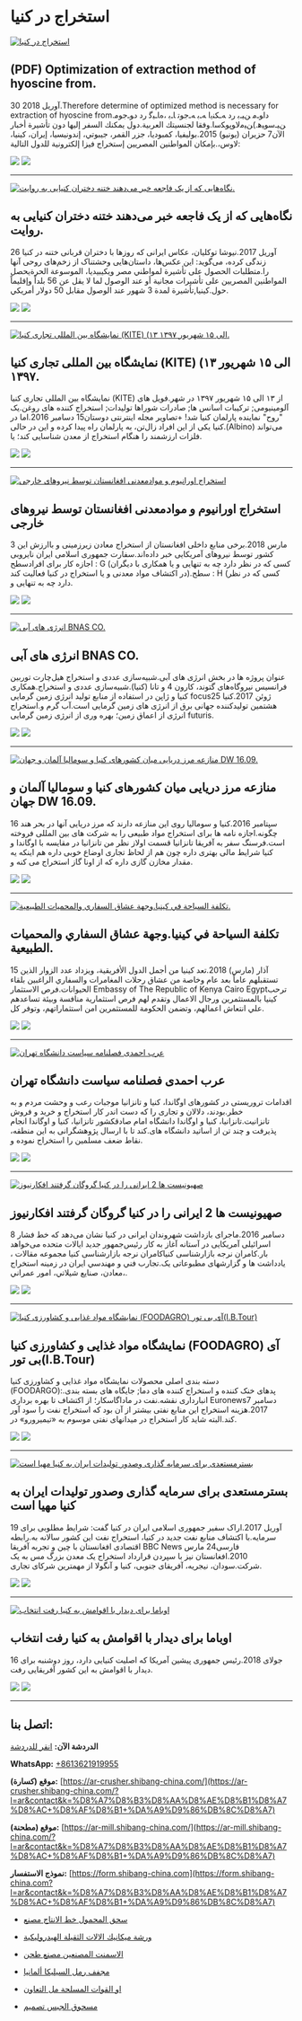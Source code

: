 # استخراج در کنیا

<a href="https://swt.shibang-china.com/?l=ar&img&k=%D8%A7%D8%B3%D8%AA%D8%AE%D8%B1%D8%A7%D8%AC+%D8%AF%D8%B1+%DA%A9%D9%86%DB%8C%D8%A7" target="_blank">![استخراج در کنیا](http://static.shibang-china.com/all-800x300/1428.jpg)</a>

## (PDF) Optimization of extraction method of hyoscine from.
30 آوريل 2018.Therefore determine of optimized method is necessary for extraction of hyoscine from.داﻮـﻣ ﻦﻴـﺑ رد ﻪـﻜﻨﻳا ﻪـﺑ ﻪـﺟﻮﺗ ﺎـﺑ ،هﺎـﻴﮔ رد دﻮـﺟﻮﻣ ﻦﻴـﺳﻮﻴﻫ.)ﻦﻴﻣﻻﻮﭘﻮﻜﺳا.وفقا لجنسيتك العربية.دول يمكنك السفر إليها دون تأشيرة أخبار الآن7 حزيران (يونيو) 2015.بوليفيا، كمبوديا، جزر القمر، جيبوتي، إندونيسيا، إيران، كينيا، لاوس،.بإمكان المواطنين المصريين إستخراج فيزا إلكترونية للدول التالية:


<a href="https://whatsapp.shibangsoft.com/WhatsApp.php" target="_blank" title="WhatsApp">![](http://static.shibang-china.com/icon/whatsapp.png)</a> <a href="https://swt.shibang-china.com/?l=ar&icon&k=%D8%A7%D8%B3%D8%AA%D8%AE%D8%B1%D8%A7%D8%AC+%D8%AF%D8%B1+%DA%A9%D9%86%DB%8C%D8%A7" target="_blank">![](http://static.shibang-china.com/icon/chat-ar.png)</a>

---

<a href="https://swt.shibang-china.com/?l=ar&img&k=%D8%A7%D8%B3%D8%AA%D8%AE%D8%B1%D8%A7%D8%AC+%D8%AF%D8%B1+%DA%A9%D9%86%DB%8C%D8%A7" target="_blank">![نگاه‌هایی که از یک فاجعه خبر می‌دهند ختنه دختران کنیایی به روایت.](http://static.shibang-china.com/all-800x300/1232.jpg)</a>

## نگاه‌هایی که از یک فاجعه خبر می‌دهند ختنه دختران کنیایی به روایت.
26 آوريل 2017.نیوشا توکلیان، عکاس ایرانی که روزها با دختران قربانی ختنه در کنیا زندگی کرده‌، می‌گوید: این عکس‌ها، داستان‌هایی وحشتناک از زخم‌های روحی آنها را.متطلبات الحصول على تأشيرة لمواطني مصر ويكيبيديا، الموسوعة الحرةيحصل المواطنين المصريين على تأشيرات مجانية أو عند الوصول لما لا يقل عن 56 بلداً وإقليماً حول.كينيا,تأشيرة لمدة 3 شهور عند الوصول مقابل 50 دولار أمريكي.


<a href="https://whatsapp.shibangsoft.com/WhatsApp.php" target="_blank" title="WhatsApp">![](http://static.shibang-china.com/icon/whatsapp.png)</a> <a href="https://swt.shibang-china.com/?l=ar&icon&k=%D8%A7%D8%B3%D8%AA%D8%AE%D8%B1%D8%A7%D8%AC+%D8%AF%D8%B1+%DA%A9%D9%86%DB%8C%D8%A7" target="_blank">![](http://static.shibang-china.com/icon/chat-ar.png)</a>

---

<a href="https://swt.shibang-china.com/?l=ar&img&k=%D8%A7%D8%B3%D8%AA%D8%AE%D8%B1%D8%A7%D8%AC+%D8%AF%D8%B1+%DA%A9%D9%86%DB%8C%D8%A7" target="_blank">![نمایشگاه بین المللی تجاری کنیا (KITE) (۱۳ الی ۱۵ شهریور ۱۳۹۷.](http://static.shibang-china.com/all-800x300/546.jpg)</a>

## نمایشگاه بین المللی تجاری کنیا (KITE) (۱۳ الی ۱۵ شهریور ۱۳۹۷.
نمایشگاه بین المللی تجاری کنیا (KITE) از ۱۳ الی ۱۵ شهریور ۱۳۹۷ در شهر.فویل های آلومینیومی; ترکیبات اسانس ها; صادرات شوراها تولیدات; استخراج کننده های روغن.یک &quot;روح&quot; نماینده پارلمان کنیا شد! +تصاویر مجله اینترنتی دوستان15 دسامبر 2016.اما در کنیا یکی از این افراد زال‌تن، به پارلمان راه پیدا کرده و این در حالی.(Albino) می‌تواند فلزات ارزشمند را هنگام استخراج از معدن شناسایی کند؛ یا.


<a href="https://whatsapp.shibangsoft.com/WhatsApp.php" target="_blank" title="WhatsApp">![](http://static.shibang-china.com/icon/whatsapp.png)</a> <a href="https://swt.shibang-china.com/?l=ar&icon&k=%D8%A7%D8%B3%D8%AA%D8%AE%D8%B1%D8%A7%D8%AC+%D8%AF%D8%B1+%DA%A9%D9%86%DB%8C%D8%A7" target="_blank">![](http://static.shibang-china.com/icon/chat-ar.png)</a>

---

<a href="https://swt.shibang-china.com/?l=ar&img&k=%D8%A7%D8%B3%D8%AA%D8%AE%D8%B1%D8%A7%D8%AC+%D8%AF%D8%B1+%DA%A9%D9%86%DB%8C%D8%A7" target="_blank">![استخراج اورانیوم و موادمعدنی افغانستان توسط نیروهای خارجی](http://static.shibang-china.com/all-800x300/393.jpg)</a>

## استخراج اورانیوم و موادمعدنی افغانستان توسط نیروهای خارجی
3 مارس 2018.برخی منابع داخلی افغانستان از استخراج معادن زیرزمینی و باارزش این کشور توسط نیروهای آمریکایی خبر داده‌اند.سفارت جمهوری اسلامی ایران نایروبی اجازه کار برای افرادسطح : G (کسی که در نظر دارد چه به تنهایی و یا همکاری با دیگران در اکتشاف مواد معدنی و یا استخراج در کنیا فعالیت کند).سطح : H (کسی که در نظر دارد چه به تنهایی و.


<a href="https://whatsapp.shibangsoft.com/WhatsApp.php" target="_blank" title="WhatsApp">![](http://static.shibang-china.com/icon/whatsapp.png)</a> <a href="https://swt.shibang-china.com/?l=ar&icon&k=%D8%A7%D8%B3%D8%AA%D8%AE%D8%B1%D8%A7%D8%AC+%D8%AF%D8%B1+%DA%A9%D9%86%DB%8C%D8%A7" target="_blank">![](http://static.shibang-china.com/icon/chat-ar.png)</a>

---

<a href="https://swt.shibang-china.com/?l=ar&img&k=%D8%A7%D8%B3%D8%AA%D8%AE%D8%B1%D8%A7%D8%AC+%D8%AF%D8%B1+%DA%A9%D9%86%DB%8C%D8%A7" target="_blank">![انرژی های آبی BNAS CO.](http://static.shibang-china.com/all-800x300/834.jpg)</a>

## انرژی های آبی BNAS CO.
عنوان پروژه ها در بخش انرژی های آبی.شبیه‌سازی عددی و استخراج هیل‌چارت توربین فرانسیس نیروگاه‌های گتوند، کارون 4 و تانا (کنیا).شبیه‌سازی عددی و استخراج.همکاری کنیا و ژاپن در استفاده از منابع تولید انرژی زمین گرمایی focus25 ژوئن 2017.کنیا هشتمین تولیدکننده جهانی برق از انرژی های زمین گرمایی است.آب گرم و.استخراج انرژی از اعماق زمین؛ بهره وری از انرژی زمین گرمایی futuris.


<a href="https://whatsapp.shibangsoft.com/WhatsApp.php" target="_blank" title="WhatsApp">![](http://static.shibang-china.com/icon/whatsapp.png)</a> <a href="https://swt.shibang-china.com/?l=ar&icon&k=%D8%A7%D8%B3%D8%AA%D8%AE%D8%B1%D8%A7%D8%AC+%D8%AF%D8%B1+%DA%A9%D9%86%DB%8C%D8%A7" target="_blank">![](http://static.shibang-china.com/icon/chat-ar.png)</a>

---

<a href="https://swt.shibang-china.com/?l=ar&img&k=%D8%A7%D8%B3%D8%AA%D8%AE%D8%B1%D8%A7%D8%AC+%D8%AF%D8%B1+%DA%A9%D9%86%DB%8C%D8%A7" target="_blank">![منازعه مرز دریایی میان کشورهای کنیا و سومالیا آلمان و جهان DW 16.09.](http://static.shibang-china.com/all-800x300/177.jpg)</a>

## منازعه مرز دریایی میان کشورهای کنیا و سومالیا آلمان و جهان DW 16.09.
16 سپتامبر 2016.کنیا و سومالیا روی این منازعه دارند که مرز دریایی آنها در بحر هند چگونه.اجازه نامه ها برای استخراج مواد طبیعی را به شرکت های بین المللی فروخته است.فرسنگ سفر به آفریقا تانزانیا قسمت اولاز نظر من تانزانیا در مقایسه با اوگاندا و کنیا شرایط مالی بهتری داره چون هم از لحاظ تجاری اوضاع خوبی داره هم اینکه یه مقدار مخازن گازی داره که از اونا گاز استخراج می کنه و.


<a href="https://whatsapp.shibangsoft.com/WhatsApp.php" target="_blank" title="WhatsApp">![](http://static.shibang-china.com/icon/whatsapp.png)</a> <a href="https://swt.shibang-china.com/?l=ar&icon&k=%D8%A7%D8%B3%D8%AA%D8%AE%D8%B1%D8%A7%D8%AC+%D8%AF%D8%B1+%DA%A9%D9%86%DB%8C%D8%A7" target="_blank">![](http://static.shibang-china.com/icon/chat-ar.png)</a>

---

<a href="https://swt.shibang-china.com/?l=ar&img&k=%D8%A7%D8%B3%D8%AA%D8%AE%D8%B1%D8%A7%D8%AC+%D8%AF%D8%B1+%DA%A9%D9%86%DB%8C%D8%A7" target="_blank">![تكلفة السياحة في كينيا.وجهة عشاق السفاري والمحميات الطبيعية.](http://static.shibang-china.com/all-800x300/1044.jpg)</a>

## تكلفة السياحة في كينيا.وجهة عشاق السفاري والمحميات الطبيعية.
15 آذار (مارس) 2018.تعد كينيا من أجمل الدول الأفريقية، ويزداد عدد الزوار الذين تستقبلهم عاماً بعد عام وخاصة من عشاق رحلات المغامرات والسفاري الراغبين بلقاء الحيوانات.فرص الاستثمار Embassy of The Republic of Kenya Cairo Egyptترحب كينيا بالمستثمرين ورجال الاعمال وتقدم لهم فرص استثمارية منافسة وبيئة تساعدهم علي انتعاش اعمالهم، وتضمن الحكومة للمستثمرين امن استثماراتهم، وتوفر كل.


<a href="https://whatsapp.shibangsoft.com/WhatsApp.php" target="_blank" title="WhatsApp">![](http://static.shibang-china.com/icon/whatsapp.png)</a> <a href="https://swt.shibang-china.com/?l=ar&icon&k=%D8%A7%D8%B3%D8%AA%D8%AE%D8%B1%D8%A7%D8%AC+%D8%AF%D8%B1+%DA%A9%D9%86%DB%8C%D8%A7" target="_blank">![](http://static.shibang-china.com/icon/chat-ar.png)</a>

---

<a href="https://swt.shibang-china.com/?l=ar&img&k=%D8%A7%D8%B3%D8%AA%D8%AE%D8%B1%D8%A7%D8%AC+%D8%AF%D8%B1+%DA%A9%D9%86%DB%8C%D8%A7" target="_blank">![عرب احمدی فصلنامه سیاست دانشگاه تهران](http://static.shibang-china.com/all-800x300/1071.jpg)</a>

## عرب احمدی فصلنامه سیاست دانشگاه تهران
اقدامات تروریستی در کشورهای اوگاندا، كنيا و تانزانیا موجبات رعب و وحشت مردم و به خطر.بودند، دلالان و تجاری را که دست اندر کار استخراج و خرید و فروش تانزانیت.تانزانیا، کنیا و اوگاندا دانشگاه امام صادقکشور تانزانیا، کنیا و اوگاندا انجام پذیرفت و چند تن از اساتید دانشگاه های.کند تا با ارسال پژوهشگرانی به این منطقه، نقاط ضعف مسلمین را استخراج نموده و.


<a href="https://whatsapp.shibangsoft.com/WhatsApp.php" target="_blank" title="WhatsApp">![](http://static.shibang-china.com/icon/whatsapp.png)</a> <a href="https://swt.shibang-china.com/?l=ar&icon&k=%D8%A7%D8%B3%D8%AA%D8%AE%D8%B1%D8%A7%D8%AC+%D8%AF%D8%B1+%DA%A9%D9%86%DB%8C%D8%A7" target="_blank">![](http://static.shibang-china.com/icon/chat-ar.png)</a>

---

<a href="https://swt.shibang-china.com/?l=ar&img&k=%D8%A7%D8%B3%D8%AA%D8%AE%D8%B1%D8%A7%D8%AC+%D8%AF%D8%B1+%DA%A9%D9%86%DB%8C%D8%A7" target="_blank">![صهیونیست ها 2 ایرانی را در کنیا گروگان گرفتند افکارنیوز](http://static.shibang-china.com/all-800x300/1429.jpg)</a>

## صهیونیست ها 2 ایرانی را در کنیا گروگان گرفتند افکارنیوز
8 دسامبر 2016.ماجرای بازداشت شهروندان ایرانی در کنیا نشان می‌دهد که خط فشار اسرائیلی آمریکایی در آستانه آغاز به کار رئیس‌جمهور جدید ایالات متحده می‌خواهد بار.کامران نرجه بازارشناسی کنیاکامران نرجه بازارشناسی کنیا مجموعه مقالات ، یادداشت ها و گزارشهای مطبوعاتی یک.تجارب فني و مهندسي ايران در زمينه استخراج معادن، صنايع شيلاتي، امور عمراني،.


<a href="https://whatsapp.shibangsoft.com/WhatsApp.php" target="_blank" title="WhatsApp">![](http://static.shibang-china.com/icon/whatsapp.png)</a> <a href="https://swt.shibang-china.com/?l=ar&icon&k=%D8%A7%D8%B3%D8%AA%D8%AE%D8%B1%D8%A7%D8%AC+%D8%AF%D8%B1+%DA%A9%D9%86%DB%8C%D8%A7" target="_blank">![](http://static.shibang-china.com/icon/chat-ar.png)</a>

---

<a href="https://swt.shibang-china.com/?l=ar&img&k=%D8%A7%D8%B3%D8%AA%D8%AE%D8%B1%D8%A7%D8%AC+%D8%AF%D8%B1+%DA%A9%D9%86%DB%8C%D8%A7" target="_blank">![نمایشگاه مواد غذایی و کشاورزی کنیا (FOODAGRO) آی بی تور(I.B.Tour)](http://static.shibang-china.com/all-800x300/988.jpg)</a>

## نمایشگاه مواد غذایی و کشاورزی کنیا (FOODAGRO) آی بی تور(I.B.Tour)
دسته بندی اصلی محصولات نمایشگاه مواد غذایی و کشاورزی کنیا (FOODARGO):.پدهای خنک کننده و استخراج کننده های دما; جایگاه های بسته بندی انبارداری نقشه.نفت در ماداگاسکار؛ از اکتشاف تا بهره برداری Euronews7 دسامبر 2017.هزینه استخراج این منابع نفتی بیشتر از آن بود که استخراج نفت را سود آور کند.البته شاید کار استخراج در میدانهای نفتی موسوم به «تیمیرورو» در.


<a href="https://whatsapp.shibangsoft.com/WhatsApp.php" target="_blank" title="WhatsApp">![](http://static.shibang-china.com/icon/whatsapp.png)</a> <a href="https://swt.shibang-china.com/?l=ar&icon&k=%D8%A7%D8%B3%D8%AA%D8%AE%D8%B1%D8%A7%D8%AC+%D8%AF%D8%B1+%DA%A9%D9%86%DB%8C%D8%A7" target="_blank">![](http://static.shibang-china.com/icon/chat-ar.png)</a>

---

<a href="https://swt.shibang-china.com/?l=ar&img&k=%D8%A7%D8%B3%D8%AA%D8%AE%D8%B1%D8%A7%D8%AC+%D8%AF%D8%B1+%DA%A9%D9%86%DB%8C%D8%A7" target="_blank">![بسترمستعدی برای سرمایه گذاری وصدور تولیدات ایران به کنیا مهیا است](http://static.shibang-china.com/all-800x300/327.jpg)</a>

## بسترمستعدی برای سرمایه گذاری وصدور تولیدات ایران به کنیا مهیا است
19 آوريل 2017.اراک سفیر جمهوری اسلامی ایران در کنیا گفت: شرایط مطلوبی برای سرمایه.با اکتشاف منابع نفت جدید در کنیا، استخراج نفت این کشور سالانه به.رابطه اقتصادی افغانستان با چین و تجربه آفریقا BBC News فارسی24 مارس 2010.افغانستان نیز با سپردن قرارداد استخراج یک معدن بزرگ مس به یک شرکت.سودان، نیجریه، آفریقای جنوبی، کنیا و آنگولا از مهمترین شرکای تجاری.


<a href="https://whatsapp.shibangsoft.com/WhatsApp.php" target="_blank" title="WhatsApp">![](http://static.shibang-china.com/icon/whatsapp.png)</a> <a href="https://swt.shibang-china.com/?l=ar&icon&k=%D8%A7%D8%B3%D8%AA%D8%AE%D8%B1%D8%A7%D8%AC+%D8%AF%D8%B1+%DA%A9%D9%86%DB%8C%D8%A7" target="_blank">![](http://static.shibang-china.com/icon/chat-ar.png)</a>

---

<a href="https://swt.shibang-china.com/?l=ar&img&k=%D8%A7%D8%B3%D8%AA%D8%AE%D8%B1%D8%A7%D8%AC+%D8%AF%D8%B1+%DA%A9%D9%86%DB%8C%D8%A7" target="_blank">![اوباما برای دیدار با اقوامش به کنیا رفت انتخاب](http://static.shibang-china.com/all-800x300/1001.jpg)</a>

## اوباما برای دیدار با اقوامش به کنیا رفت انتخاب
16 جولای 2018.رئیس جمهوری پیشین آمریکا که اصلیت کنیایی دارد، روز دوشنبه برای دیدار با اقوامش به این کشور آفریقایی رفت.

<a href="https://whatsapp.shibangsoft.com/WhatsApp.php" target="_blank" title="WhatsApp">![](http://static.shibang-china.com/icon/whatsapp.png)</a> <a href="https://swt.shibang-china.com/?l=ar&icon&k=%D8%A7%D8%B3%D8%AA%D8%AE%D8%B1%D8%A7%D8%AC+%D8%AF%D8%B1+%DA%A9%D9%86%DB%8C%D8%A7" target="_blank">![](http://static.shibang-china.com/icon/chat-ar.png)</a>

---
## اتصل بنا:

**الدردشة الآن:** [انقر للدردشة](https://swt.shibang-china.com?l=ar&contact&k=%D8%A7%D8%B3%D8%AA%D8%AE%D8%B1%D8%A7%D8%AC+%D8%AF%D8%B1+%DA%A9%D9%86%DB%8C%D8%A7)

**WhatsApp:**  [+8613621919955](https://whatsapp.shibangsoft.com/WhatsApp.php)

**موقع (كسارة):** [https://ar-crusher.shibang-china.com/](https://ar-crusher.shibang-china.com/?l=ar&contact&k=%D8%A7%D8%B3%D8%AA%D8%AE%D8%B1%D8%A7%D8%AC+%D8%AF%D8%B1+%DA%A9%D9%86%DB%8C%D8%A7)

**موقع (مطحنة):** [https://ar-mill.shibang-china.com/](https://ar-mill.shibang-china.com/?l=ar&contact&k=%D8%A7%D8%B3%D8%AA%D8%AE%D8%B1%D8%A7%D8%AC+%D8%AF%D8%B1+%DA%A9%D9%86%DB%8C%D8%A7)

**نموذج الاستفسار:** [https://form.shibang-china.com](https://form.shibang-china.com?l=ar&contact&k=%D8%A7%D8%B3%D8%AA%D8%AE%D8%B1%D8%A7%D8%AC+%D8%AF%D8%B1+%DA%A9%D9%86%DB%8C%D8%A7)

* [سحق المحمول خط الانتاج مصنع](../25/%D8%B3%D8%AD%D9%82%20%D8%A7%D9%84%D9%85%D8%AD%D9%85%D9%88%D9%84%20%D8%AE%D8%B7%20%D8%A7%D9%84%D8%A7%D9%86%D8%AA%D8%A7%D8%AC%20%D9%85%D8%B5%D9%86%D8%B9.md)

* [ورشة ميكانيك الالات الثقيلة الهيدروليكية](../21/%D9%88%D8%B1%D8%B4%D8%A9%20%D9%85%D9%8A%D9%83%D8%A7%D9%86%D9%8A%D9%83%20%D8%A7%D9%84%D8%A7%D9%84%D8%A7%D8%AA%20%D8%A7%D9%84%D8%AB%D9%82%D9%8A%D9%84%D8%A9%20%D8%A7%D9%84%D9%87%D9%8A%D8%AF%D8%B1%D9%88%D9%84%D9%8A%D9%83%D9%8A%D8%A9.md)

* [الاسمنت المصنعين مصنع طحن](../25/%D8%A7%D9%84%D8%A7%D8%B3%D9%85%D9%86%D8%AA%20%D8%A7%D9%84%D9%85%D8%B5%D9%86%D8%B9%D9%8A%D9%86%20%D9%85%D8%B5%D9%86%D8%B9%20%D8%B7%D8%AD%D9%86.md)

* [مجفف رمل السيليكا ألمانيا](../23/%D9%85%D8%AC%D9%81%D9%81%20%D8%B1%D9%85%D9%84%20%D8%A7%D9%84%D8%B3%D9%8A%D9%84%D9%8A%D9%83%D8%A7%20%D8%A3%D9%84%D9%85%D8%A7%D9%86%D9%8A%D8%A7.md)

* [او القوات المسلحة مل التعاون](../24/%D8%A7%D9%88%20%D8%A7%D9%84%D9%82%D9%88%D8%A7%D8%AA%20%D8%A7%D9%84%D9%85%D8%B3%D9%84%D8%AD%D8%A9%20%D9%85%D9%84%20%D8%A7%D9%84%D8%AA%D8%B9%D8%A7%D9%88%D9%86.md)

* [مسحوق الجبس تصميم](../22/%D9%85%D8%B3%D8%AD%D9%88%D9%82%20%D8%A7%D9%84%D8%AC%D8%A8%D8%B3%20%D8%AA%D8%B5%D9%85%D9%8A%D9%85.md)
